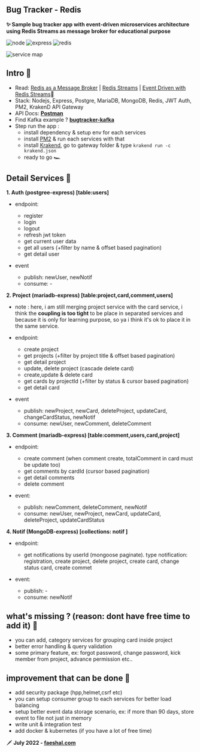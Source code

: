 ## Bug Tracker - Redis

**✨ Sample bug tracker app with event-driven microservices architecture using Redis Streams as message broker for educational purpose**

![node](https://img.shields.io/badge/node-16.13.0-brightgreen) ![express](https://img.shields.io/badge/Express-4.17.1-lightgrey) ![redis](https://img.shields.io/badge/redis-6.2.6-red)

![service map](https://i.postimg.cc/y8rqggFw/23-1.png)

## Intro 🌴

- Read: [Redis as a Message Broker](https://redis.com/solutions/use-cases/messaging/) | [Redis Streams](https://redis.io/docs/manual/data-types/streams/) | [Event Driven with Redis Streams](https://harness.io/blog/continuous-delivery/event-driven-architecture-redis-streams/)📕
- Stack: Nodejs, Express, Postgre, MariaDB, MongoDB, Redis, JWT Auth, PM2, KrakenD API Gateway
- API Docs: **[Postman](https://www.getpostman.com/collections/33de3709312453dcdc95)**
- Find Kafka example ? **[bugtracker-kafka](https://github.com/Faeshal/bugtracker-kafka)**
- Step run the app :
  - install dependency & setup env for each services
  - install [PM2](https://pm2.keymetrics.io/docs/usage/quick-start/) & run each services with that
  - install [Krakend](https://www.krakend.io/docs/overview/installing/), go to gateway folder & type `krakend run -c krakend.json`
  - ready to go 🏎️

## Detail Services 🔅

**1. Auth (postgree-express) [table:users]**

- endpoint:

  - register
  - login
  - logout
  - refresh jwt token
  - get current user data
  - get all users (+filter by name & offset based pagination)
  - get detail user

- event
  - publish: newUser, newNotif
  - consume: -

**2. Project (mariadb-express) [table:project,card,comment,users]**

- note : here, i am still merging project service with the card service, i think the **coupling is too tight** to be place in separated services and because it is only for learning purpose, so ya i think it's ok to place it in the same service.

- endpoint:

  - create project
  - get projects (+filter by project title & offset based pagination)
  - get detail project
  - update, delete project (cascade delete card)
  - create,update & delete card
  - get cards by projectId (+filter by status & cursor based pagination)
  - get detail card

- event
  - publish: newProject, newCard, deleteProject, updateCard, changeCardStatus, newNotif
  - consume: newUser, newComment, deleteComment

**3. Comment (mariadb-express) [table:comment,users,card,project]**

- endpoint:

  - create comment (when comment create, totalComment in card must be update too)
  - get comments by cardId (cursor based pagination)
  - get detail comments
  - delete comment

- event:
  - publish: newComment, deleteComment, newNotif
  - consume: newUser, newProject, newCard, updateCard, deleteProject, updateCardStatus

**4. Notif (MongoDB-express) [collections: notif ]**

- endpoint:

  - get notifications by userId (mongoose paginate). type notification: registration, create project, delete project, create card, change status card, create commet

- event:
  - publish: -
  - consume: newNotif

## what's missing ? (reason: dont have free time to add it) 🙏

- you can add, category services for grouping card inside project
- better error handling & query validation
- some primary feature, ex: forgot password, change password, kick member from project, advance permission etc..

## improvement that can be done 🚧

- add security package (hpp,helmet,csrf etc)
- you can setup consumer group to each services for better load balancing
- setup better event data storage scenario, ex: if more than 90 days, store event to file not just in memory
- write unit & integration test
- add docker & kubernetes (if you have a lot of free time)

🗡 **July 2022 - [faeshal.com](https://faeshal.com)**
